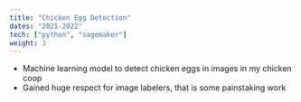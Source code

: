 ```yaml
---
title: "Chicken Egg Detection"
dates: "2021-2022"
tech: ["python", "sagemaker"]
weight: 3
---
```

* Machine learning model to detect chicken eggs in images in my chicken coop
* Gained huge respect for image labelers, that is some painstaking work
